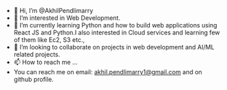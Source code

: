 - 👋 Hi, I’m @AkhilPendlimarry
- 👀 I’m interested in Web Development.
- 🌱 I’m currently learning Python and how to build web applications using React JS and Python.I also interested in Cloud services and learning few of them like Ec2, S3 etc.,
- 💞️ I’m looking to collaborate on projects in web development and AI/ML related projects.
- 📫 How to reach me ...
- You can reach me on email: akhil.pendlimarry1@gmail.com and on github profile. 

<!---
AkhilPendlimarry/AkhilPendlimarry is a ✨ special ✨ repository because its `README.md` (this file) appears on your GitHub profile.
You can click the Preview link to take a look at your changes.
--->
